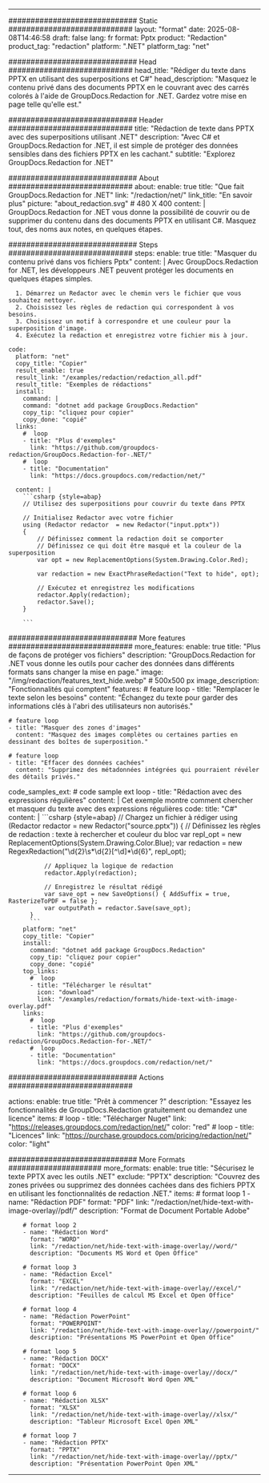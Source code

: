 
---
############################# Static ############################
layout: "format"
date:  2025-08-08T14:46:58
draft: false
lang: fr
format: Pptx
product: "Redaction"
product_tag: "redaction"
platform: ".NET"
platform_tag: "net"

############################# Head ############################
head_title: "Rédiger du texte dans PPTX en utilisant des superpositions et C#"
head_description: "Masquez le contenu privé dans des documents PPTX en le couvrant avec des carrés colorés à l'aide de GroupDocs.Redaction for .NET. Gardez votre mise en page telle qu'elle est."

############################# Header ############################
title: "Rédaction de texte dans PPTX avec des superpositions utilisant .NET" 
description: "Avec C# et GroupDocs.Redaction for .NET, il est simple de protéger des données sensibles dans des fichiers PPTX en les cachant."
subtitle: "Explorez GroupDocs.Redaction for .NET" 

############################# About ############################
about:
    enable: true
    title: "Que fait GroupDocs.Redaction for .NET"
    link: "/redaction/net/"
    link_title: "En savoir plus"
    picture: "about_redaction.svg" # 480 X 400
    content: |
       GroupDocs.Redaction for .NET vous donne la possibilité de couvrir ou de supprimer du contenu dans des documents PPTX en utilisant C#. Masquez tout, des noms aux notes, en quelques étapes.

############################# Steps ############################
steps:
    enable: true
    title: "Masquer du contenu privé dans vos fichiers Pptx"
    content: |
      Avec GroupDocs.Redaction for .NET, les développeurs .NET peuvent protéger les documents en quelques étapes simples.
      
      1. Démarrez un Redactor avec le chemin vers le fichier que vous souhaitez nettoyer.
      2. Choisissez les règles de redaction qui correspondent à vos besoins.
      3. Choisissez un motif à correspondre et une couleur pour la superposition d'image.
      4. Exécutez la redaction et enregistrez votre fichier mis à jour.
   
    code:
      platform: "net"
      copy_title: "Copier"
      result_enable: true
      result_link: "/examples/redaction/redaction_all.pdf"
      result_title: "Exemples de rédactions"
      install:
        command: |
        command: "dotnet add package GroupDocs.Redaction"
        copy_tip: "cliquez pour copier"
        copy_done: "copié"
      links:
        #  loop
        - title: "Plus d'exemples"
          link: "https://github.com/groupdocs-redaction/GroupDocs.Redaction-for-.NET/"
        #  loop
        - title: "Documentation"
          link: "https://docs.groupdocs.com/redaction/net/"
          
      content: |
        ```csharp {style=abap}
        // Utilisez des superpositions pour couvrir du texte dans PPTX

        // Initialisez Redactor avec votre fichier
        using (Redactor redactor  = new Redactor("input.pptx"))
        {
            // Définissez comment la redaction doit se comporter
            // Définissez ce qui doit être masqué et la couleur de la superposition
            var opt = new ReplacementOptions(System.Drawing.Color.Red);
            
            var redaction = new ExactPhraseRedaction("Text to hide", opt);

            // Exécutez et enregistrez les modifications
            redactor.Apply(redaction);
            redactor.Save();
        }
        
        ```            


############################# More features ############################
more_features:
  enable: true
  title: "Plus de façons de protéger vos fichiers"
  description: "GroupDocs.Redaction for .NET vous donne les outils pour cacher des données dans différents formats sans changer la mise en page."
  image: "/img/redaction/features_text_hide.webp" # 500x500 px
  image_description: "Fonctionnalités qui comptent"
  features:
    # feature loop
    - title: "Remplacer le texte selon les besoins"
      content: "Échangez du texte pour garder des informations clés à l'abri des utilisateurs non autorisés."

    # feature loop
    - title: "Masquer des zones d'images"
      content: "Masquez des images complètes ou certaines parties en dessinant des boîtes de superposition."

    # feature loop
    - title: "Effacer des données cachées"
      content: "Supprimez des métadonnées intégrées qui pourraient révéler des détails privés."
      
  code_samples_ext:
    # code sample ext loop
    - title: "Rédaction avec des expressions régulières"
      content: |
        Cet exemple montre comment chercher et masquer du texte avec des expressions régulières
      code:
        title: "C#"
        content: |
          ```csharp {style=abap}
          //  Chargez un fichier à rédiger
          using (Redactor redactor  = new Redactor("source.pptx"))
          {
              // Définissez les règles de redaction : texte à rechercher et couleur du bloc
              var repl_opt = new ReplacementOptions(System.Drawing.Color.Blue);
              var redaction = new RegexRedaction("\\d{2}\\s*\\d{2}[^\\d]*\\d{6}", repl_opt);

              // Appliquez la logique de redaction
              redactor.Apply(redaction);

              // Enregistrez le résultat rédigé
              var save_opt = new SaveOptions() { AddSuffix = true, RasterizeToPDF = false };
              var outputPath = redactor.Save(save_opt);
          }
          ```
        platform: "net"
        copy_title: "Copier"
        install:
          command: "dotnet add package GroupDocs.Redaction"
          copy_tip: "cliquez pour copier"
          copy_done: "copié"
        top_links:
          #  loop
          - title: "Télécharger le résultat"
            icon: "download"
            link: "/examples/redaction/formats/hide-text-with-image-overlay.pdf"
        links:
          #  loop
          - title: "Plus d'exemples"
            link: "https://github.com/groupdocs-redaction/GroupDocs.Redaction-for-.NET/"
          #  loop
          - title: "Documentation"
            link: "https://docs.groupdocs.com/redaction/net/"


############################# Actions ############################

actions:
  enable: true
  title: "Prêt à commencer ?"
  description: "Essayez les fonctionnalités de GroupDocs.Redaction gratuitement ou demandez une licence"
  items:
    #  loop
    - title: "Télécharger Nuget"
      link: "https://releases.groupdocs.com/redaction/net/"
      color: "red"
        #  loop
    - title: "Licences"
      link: "https://purchase.groupdocs.com/pricing/redaction/net/"
      color: "light"


############################# More Formats #####################
more_formats:
    enable: true
    title: "Sécurisez le texte PPTX avec les outils .NET"
    exclude: "PPTX"
    description: "Couvrez des zones privées ou supprimez des données cachées dans des fichiers PPTX en utilisant les fonctionnalités de redaction .NET."
    items: 
        # format loop 1
        - name: "Rédaction PDF"
          format: "PDF"
          link: "/redaction/net/hide-text-with-image-overlay//pdf/"
          description: "Format de Document Portable Adobe"

        # format loop 2
        - name: "Rédaction Word"
          format: "WORD"
          link: "/redaction/net/hide-text-with-image-overlay//word/"
          description: "Documents MS Word et Open Office"
          
        # format loop 3
        - name: "Rédaction Excel"
          format: "EXCEL"
          link: "/redaction/net/hide-text-with-image-overlay//excel/"
          description: "Feuilles de calcul MS Excel et Open Office"

        # format loop 4
        - name: "Rédaction PowerPoint"
          format: "POWERPOINT"
          link: "/redaction/net/hide-text-with-image-overlay//powerpoint/"
          description: "Présentations MS PowerPoint et Open Office"

        # format loop 5
        - name: "Rédaction DOCX"
          format: "DOCX"
          link: "/redaction/net/hide-text-with-image-overlay//docx/"
          description: "Document Microsoft Word Open XML"
          
        # format loop 6
        - name: "Rédaction XLSX"
          format: "XLSX"
          link: "/redaction/net/hide-text-with-image-overlay//xlsx/"
          description: "Tableur Microsoft Excel Open XML"
          
        # format loop 7
        - name: "Rédaction PPTX"
          format: "PPTX"
          link: "/redaction/net/hide-text-with-image-overlay//pptx/"
          description: "Présentation PowerPoint Open XML"


---